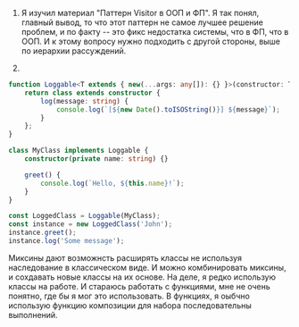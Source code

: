 1) Я изучил материал "Паттерн Visitor в ООП и ФП". Я так понял, главный вывод, то что этот паттерн не самое лучшее решение проблем, и по факту -- это фикс недостатка системы, что в ФП, что в ООП. И к этому вопросу нужно подходить с другой стороны, выше по иерархии рассуждений. 

2) 
```typescript
function Loggable<T extends { new(...args: any[]): {} }>(constructor: T) {
    return class extends constructor {
        log(message: string) {
            console.log(`[${new Date().toISOString()}] ${message}`);
        }
    };
}

class MyClass implements Loggable {
    constructor(private name: string) {}

    greet() {
        console.log(`Hello, ${this.name}!`);
    }
}

const LoggedClass = Loggable(MyClass);
const instance = new LoggedClass('John');
instance.greet();
instance.log('Some message');
```

Миксины дают возможнсть расширять классы не используя наследование в классическом виде. И можно комбинировать миксины, и сохдавать новые классы на их основе. На деле, я редко использую классы на работе. И стараюсь работать с функциями, мне не очень понятно, где бы я мог это использовать. В функциях, я оыбчно использую функцию композиции для набора последовательны выполнений.